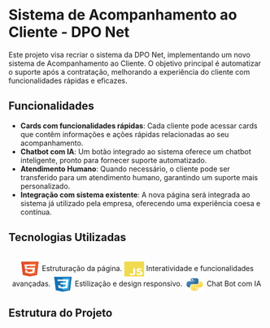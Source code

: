 # Sistema de Acompanhamento ao Cliente - DPO Net

Este projeto visa recriar o sistema da DPO Net, implementando um novo sistema de Acompanhamento ao Cliente. O objetivo principal é automatizar o suporte após a contratação, melhorando a experiência do cliente com funcionalidades rápidas e eficazes.

## Funcionalidades

- **Cards com funcionalidades rápidas**: Cada cliente pode acessar cards que contêm informações e ações rápidas relacionadas ao seu acompanhamento.
- **Chatbot com IA**: Um botão integrado ao sistema oferece um chatbot inteligente, pronto para fornecer suporte automatizado.
- **Atendimento Humano**: Quando necessário, o cliente pode ser transferido para um atendimento humano, garantindo um suporte mais personalizado.
- **Integração com sistema existente**: A nova página será integrada ao sistema já utilizado pela empresa, oferecendo uma experiência coesa e contínua.

## Tecnologias Utilizadas

<div align="center" style="display: inline_block"><br>
  
  <img align="center" alt="HTML" height="30" width="40" src="https://raw.githubusercontent.com/devicons/devicon/master/icons/html5/html5-original.svg">
   Estruturação da página.
   
  <img align="center" alt="Js" height="30" width="40" src="https://raw.githubusercontent.com/devicons/devicon/master/icons/javascript/javascript-plain.svg">
  Interatividade e funcionalidades avançadas.
  
  <img align="center" alt="CSS" height="30" width="40" src="https://raw.githubusercontent.com/devicons/devicon/master/icons/css3/css3-original.svg">
  Estilização e design responsivo.

  <img align="center" alt="Python" height="30" width="40" src="https://raw.githubusercontent.com/devicons/devicon/master/icons/python/python-original.svg">
  Chat Bot com IA

</div>

## Estrutura do Projeto

